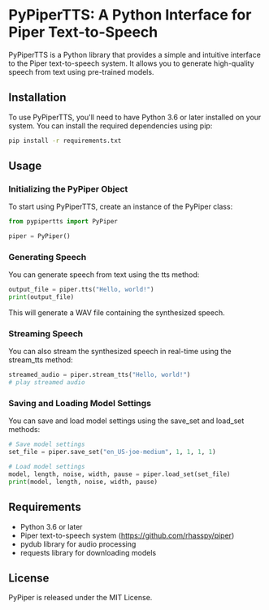PyPiperTTS: A Python Interface for Piper Text-to-Speech
===========================================================
PyPiperTTS is a Python library that provides a simple and intuitive interface to the Piper text-to-speech system. It allows you to generate high-quality speech from text using pre-trained models.

Installation
-----
To use PyPiperTTS, you'll need to have Python 3.6 or later installed on your system. You can install the required dependencies using pip:
```Bash
pip install -r requirements.txt
```
Usage
-----
### Initializing the PyPiper Object
To start using PyPiperTTS, create an instance of the PyPiper class:
```Python
from pypipertts import PyPiper

piper = PyPiper()
```
### Generating Speech
You can generate speech from text using the tts method:
```Python
output_file = piper.tts("Hello, world!")
print(output_file)
```
This will generate a WAV file containing the synthesized speech.

### Streaming Speech
You can also stream the synthesized speech in real-time using the stream_tts method:
```Python
streamed_audio = piper.stream_tts("Hello, world!")
# play streamed audio
```
### Saving and Loading Model Settings
You can save and load model settings using the save_set and load_set methods:
```Python
# Save model settings
set_file = piper.save_set("en_US-joe-medium", 1, 1, 1, 1)

# Load model settings
model, length, noise, width, pause = piper.load_set(set_file)
print(model, length, noise, width, pause)
```
Requirements
------------
- Python 3.6 or later
- Piper text-to-speech system (https://github.com/rhasspy/piper)
- pydub library for audio processing
- requests library for downloading models

License
-------
PyPiper is released under the MIT License.
